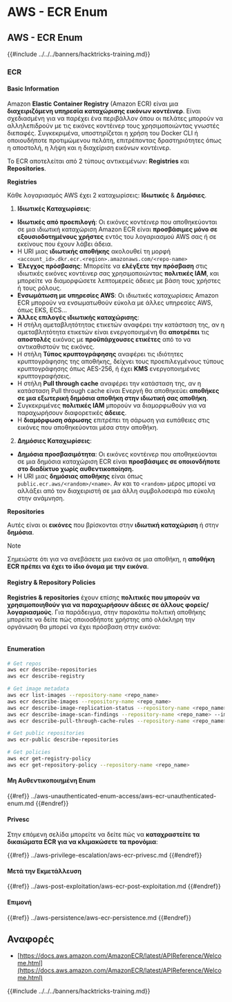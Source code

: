 # AWS - ECR Enum

## AWS - ECR Enum

{{#include ../../../banners/hacktricks-training.md}}

### ECR

#### Basic Information

Amazon **Elastic Container Registry** (Amazon ECR) είναι μια **διαχειριζόμενη υπηρεσία καταχώρισης εικόνων κοντέινερ**. Είναι σχεδιασμένη για να παρέχει ένα περιβάλλον όπου οι πελάτες μπορούν να αλληλεπιδρούν με τις εικόνες κοντέινερ τους χρησιμοποιώντας γνωστές διεπαφές. Συγκεκριμένα, υποστηρίζεται η χρήση του Docker CLI ή οποιουδήποτε προτιμώμενου πελάτη, επιτρέποντας δραστηριότητες όπως η αποστολή, η λήψη και η διαχείριση εικόνων κοντέινερ.

Το ECR αποτελείται από 2 τύπους αντικειμένων: **Registries** και **Repositories**.

**Registries**

Κάθε λογαριασμός AWS έχει 2 καταχωρίσεις: **Ιδιωτικές** & **Δημόσιες**.

1. **Ιδιωτικές Καταχωρίσεις**:

- **Ιδιωτικές από προεπιλογή**: Οι εικόνες κοντέινερ που αποθηκεύονται σε μια ιδιωτική καταχώριση Amazon ECR είναι **προσβάσιμες μόνο σε εξουσιοδοτημένους χρήστες** εντός του λογαριασμού AWS σας ή σε εκείνους που έχουν λάβει άδεια.
- Η URI μιας **ιδιωτικής αποθήκης** ακολουθεί τη μορφή `<account_id>.dkr.ecr.<region>.amazonaws.com/<repo-name>`
- **Έλεγχος πρόσβασης**: Μπορείτε να **ελέγξετε την πρόσβαση** στις ιδιωτικές εικόνες κοντέινερ σας χρησιμοποιώντας **πολιτικές IAM**, και μπορείτε να διαμορφώσετε λεπτομερείς άδειες με βάση τους χρήστες ή τους ρόλους.
- **Ενσωμάτωση με υπηρεσίες AWS**: Οι ιδιωτικές καταχωρίσεις Amazon ECR μπορούν να ενσωματωθούν εύκολα με άλλες υπηρεσίες AWS, όπως EKS, ECS...
- **Άλλες επιλογές ιδιωτικής καταχώρισης**:
- Η στήλη αμεταβλητότητας ετικετών αναφέρει την κατάσταση της, αν η αμεταβλητότητα ετικετών είναι ενεργοποιημένη θα **αποτρέπει** τις **αποστολές** εικόνας με **προϋπάρχουσες ετικέτες** από το να αντικαθιστούν τις εικόνες.
- Η στήλη **Τύπος κρυπτογράφησης** αναφέρει τις ιδιότητες κρυπτογράφησης της αποθήκης, δείχνει τους προεπιλεγμένους τύπους κρυπτογράφησης όπως AES-256, ή έχει **KMS** ενεργοποιημένες κρυπτογραφήσεις.
- Η στήλη **Pull through cache** αναφέρει την κατάσταση της, αν η κατάσταση Pull through cache είναι Ενεργή θα αποθηκεύει **αποθήκες σε μια εξωτερική δημόσια αποθήκη στην ιδιωτική σας αποθήκη**.
- Συγκεκριμένες **πολιτικές IAM** μπορούν να διαμορφωθούν για να παραχωρήσουν διαφορετικές **άδειες**.
- Η **διαμόρφωση σάρωσης** επιτρέπει τη σάρωση για ευπάθειες στις εικόνες που αποθηκεύονται μέσα στην αποθήκη.

2. **Δημόσιες Καταχωρίσεις**:

- **Δημόσια προσβασιμότητα**: Οι εικόνες κοντέινερ που αποθηκεύονται σε μια δημόσια καταχώριση ECR είναι **προσβάσιμες σε οποιονδήποτε στο διαδίκτυο χωρίς αυθεντικοποίηση.**
- Η URI μιας **δημόσιας αποθήκης** είναι όπως `public.ecr.aws/<random>/<name>`. Αν και το `<random>` μέρος μπορεί να αλλάξει από τον διαχειριστή σε μια άλλη συμβολοσειρά πιο εύκολη στην ανάμνηση.

**Repositories**

Αυτές είναι οι **εικόνες** που βρίσκονται στην **ιδιωτική καταχώριση** ή στην **δημόσια**.

> [!NOTE]
> Σημειώστε ότι για να ανεβάσετε μια εικόνα σε μια αποθήκη, η **αποθήκη ECR πρέπει να έχει το ίδιο όνομα με την εικόνα**.

#### Registry & Repository Policies

**Registries & repositories** έχουν επίσης **πολιτικές που μπορούν να χρησιμοποιηθούν για να παραχωρήσουν άδειες σε άλλους φορείς/λογαριασμούς**. Για παράδειγμα, στην παρακάτω πολιτική αποθήκης μπορείτε να δείτε πώς οποιοσδήποτε χρήστης από ολόκληρη την οργάνωση θα μπορεί να έχει πρόσβαση στην εικόνα:

<figure><img src="../../../images/image (280).png" alt=""><figcaption></figcaption></figure>

#### Enumeration
```bash
# Get repos
aws ecr describe-repositories
aws ecr describe-registry

# Get image metadata
aws ecr list-images --repository-name <repo_name>
aws ecr describe-images --repository-name <repo_name>
aws ecr describe-image-replication-status --repository-name <repo_name> --image-id <image_id>
aws ecr describe-image-scan-findings --repository-name <repo_name> --image-id <image_id>
aws ecr describe-pull-through-cache-rules --repository-name <repo_name> --image-id <image_id>

# Get public repositories
aws ecr-public describe-repositories

# Get policies
aws ecr get-registry-policy
aws ecr get-repository-policy --repository-name <repo_name>
```
#### Μη Αυθεντικοποιημένη Enum

{{#ref}}
../aws-unauthenticated-enum-access/aws-ecr-unauthenticated-enum.md
{{#endref}}

#### Privesc

Στην επόμενη σελίδα μπορείτε να δείτε πώς να **καταχραστείτε τα δικαιώματα ECR για να κλιμακώσετε τα προνόμια**:

{{#ref}}
../aws-privilege-escalation/aws-ecr-privesc.md
{{#endref}}

#### Μετά την Εκμετάλλευση

{{#ref}}
../aws-post-exploitation/aws-ecr-post-exploitation.md
{{#endref}}

#### Επιμονή

{{#ref}}
../aws-persistence/aws-ecr-persistence.md
{{#endref}}

## Αναφορές

- [https://docs.aws.amazon.com/AmazonECR/latest/APIReference/Welcome.html](https://docs.aws.amazon.com/AmazonECR/latest/APIReference/Welcome.html)

{{#include ../../../banners/hacktricks-training.md}}
